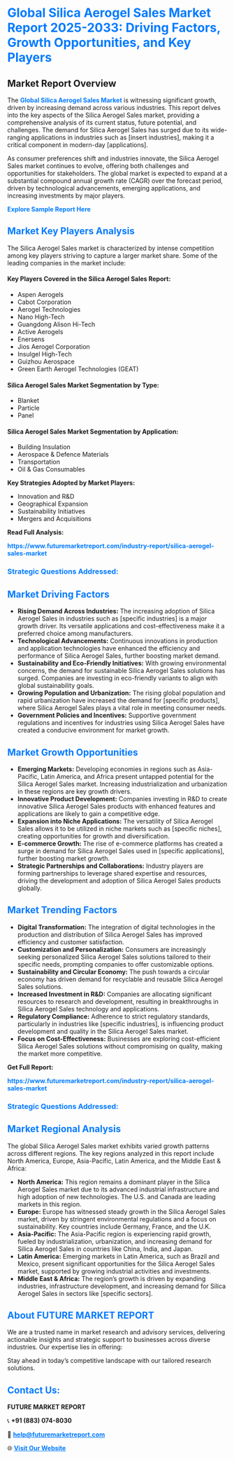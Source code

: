 <h1 style="color: #007BFF;">Global Silica Aerogel Sales Market Report 2025-2033: Driving Factors, Growth Opportunities, and Key Players</h1>

<section id="overview">
<h2>Market Report Overview</h2>
<p>The <a href="https://www.futuremarketreport.com/industry-report/silica-aerogel-sales-market" style="color: #007BFF; text-decoration: none;"><strong>Global Silica Aerogel Sales Market</strong></a> is witnessing significant growth, driven by increasing demand across various industries. This report delves into the key aspects of the Silica Aerogel Sales market, providing a comprehensive analysis of its current status, future potential, and challenges. The demand for Silica Aerogel Sales has surged due to its wide-ranging applications in industries such as [insert industries], making it a critical component in modern-day [applications].</p>
<p>As consumer preferences shift and industries innovate, the Silica Aerogel Sales market continues to evolve, offering both challenges and opportunities for stakeholders. The global market is expected to expand at a substantial compound annual growth rate (CAGR) over the forecast period, driven by technological advancements, emerging applications, and increasing investments by major players.</p>
</section>

<section id="overview">
<p><a href="https://www.futuremarketreport.com/request-sample/reportId=109534" style="color: #007BFF; text-decoration: none;"><strong>Explore Sample Report Here</strong></a></p>
</section>

<section id="key-players">
<h2 style="color: #007BFF;">Market Key Players Analysis</h2>
<p>The Silica Aerogel Sales market is characterized by intense competition among key players striving to capture a larger market share. Some of the leading companies in the market include:</p>
<h4>Key Players Covered in the Silica Aerogel Sales Report:</h4>
<ul><li>Aspen Aerogels</li><li>Cabot Corporation</li><li>Aerogel Technologies</li><li>Nano High-Tech</li><li>Guangdong Alison Hi-Tech</li><li>Active Aerogels</li><li>Enersens</li><li>Jios Aerogel Corporation</li><li>Insulgel High-Tech</li><li>Guizhou Aerospace</li><li>Green Earth Aerogel Technologies (GEAT)</li></ul>
<h4>Silica Aerogel Sales Market Segmentation by Type:</h4>
<ul><li>Blanket</li><li>Particle</li><li>Panel</li></ul>

<h4>Silica Aerogel Sales Market Segmentation by Application:</h4>
<ul><li>Building Insulation</li><li>Aerospace &amp; Defence Materials</li><li>Transportation</li><li>Oil &amp; Gas Consumables</li></ul>
<p><strong>Key Strategies Adopted by Market Players:</strong></p>
<ul>
<li>Innovation and R&D</li>
<li>Geographical Expansion</li>
<li>Sustainability Initiatives</li>
<li>Mergers and Acquisitions</li>
</ul>
</section>

<section>
<p><strong>Read Full Analysis: </strong></p><a href="https://www.futuremarketreport.com/industry-report/silica-aerogel-sales-market" style="color: #007BFF; text-decoration: none;"><strong>https://www.futuremarketreport.com/industry-report/silica-aerogel-sales-market</strong></a>
<h3 style="color: #007BFF;">Strategic Questions Addressed:</h3>
</section>

<section id="driving-factors">
<h2 style="color: #007BFF;">Market Driving Factors</h2>
<ul>
<li><strong>Rising Demand Across Industries:</strong> The increasing adoption of Silica Aerogel Sales in industries such as [specific industries] is a major growth driver. Its versatile applications and cost-effectiveness make it a preferred choice among manufacturers.</li>
<li><strong>Technological Advancements:</strong> Continuous innovations in production and application technologies have enhanced the efficiency and performance of Silica Aerogel Sales, further boosting market demand.</li>
<li><strong>Sustainability and Eco-Friendly Initiatives:</strong> With growing environmental concerns, the demand for sustainable Silica Aerogel Sales solutions has surged. Companies are investing in eco-friendly variants to align with global sustainability goals.</li>
<li><strong>Growing Population and Urbanization:</strong> The rising global population and rapid urbanization have increased the demand for [specific products], where Silica Aerogel Sales plays a vital role in meeting consumer needs.</li>
<li><strong>Government Policies and Incentives:</strong> Supportive government regulations and incentives for industries using Silica Aerogel Sales have created a conducive environment for market growth.</li>
</ul>
</section>

<section id="growth-opportunities">
<h2 style="color: #007BFF;">Market Growth Opportunities</h2>
<ul>
<li><strong>Emerging Markets:</strong> Developing economies in regions such as Asia-Pacific, Latin America, and Africa present untapped potential for the Silica Aerogel Sales market. Increasing industrialization and urbanization in these regions are key growth drivers.</li>
<li><strong>Innovative Product Development:</strong> Companies investing in R&D to create innovative Silica Aerogel Sales products with enhanced features and applications are likely to gain a competitive edge.</li>
<li><strong>Expansion into Niche Applications:</strong> The versatility of Silica Aerogel Sales allows it to be utilized in niche markets such as [specific niches], creating opportunities for growth and diversification.</li>
<li><strong>E-commerce Growth:</strong> The rise of e-commerce platforms has created a surge in demand for Silica Aerogel Sales used in [specific applications], further boosting market growth.</li>
<li><strong>Strategic Partnerships and Collaborations:</strong> Industry players are forming partnerships to leverage shared expertise and resources, driving the development and adoption of Silica Aerogel Sales products globally.</li>
</ul>
</section>

<section id="trending-factors">
<h2 style="color: #007BFF;">Market Trending Factors</h2>
<ul>
<li><strong>Digital Transformation:</strong> The integration of digital technologies in the production and distribution of Silica Aerogel Sales has improved efficiency and customer satisfaction.</li>
<li><strong>Customization and Personalization:</strong> Consumers are increasingly seeking personalized Silica Aerogel Sales solutions tailored to their specific needs, prompting companies to offer customizable options.</li>
<li><strong>Sustainability and Circular Economy:</strong> The push towards a circular economy has driven demand for recyclable and reusable Silica Aerogel Sales solutions.</li>
<li><strong>Increased Investment in R&D:</strong> Companies are allocating significant resources to research and development, resulting in breakthroughs in Silica Aerogel Sales technology and applications.</li>
<li><strong>Regulatory Compliance:</strong> Adherence to strict regulatory standards, particularly in industries like [specific industries], is influencing product development and quality in the Silica Aerogel Sales market.</li>
<li><strong>Focus on Cost-Effectiveness:</strong> Businesses are exploring cost-efficient Silica Aerogel Sales solutions without compromising on quality, making the market more competitive.</li>
</ul>
</section>

<section>
<p><strong>Get Full Report: </strong></p><a href="https://www.futuremarketreport.com/industry-report/silica-aerogel-sales-market" style="color: #007BFF; text-decoration: none;"><strong>https://www.futuremarketreport.com/industry-report/silica-aerogel-sales-market</strong></a>
<h3 style="color: #007BFF;">Strategic Questions Addressed:</h3>
</section>


<section id="regional-analysis">
<h2 style="color: #007BFF;">Market Regional Analysis</h2>
<p>The global Silica Aerogel Sales market exhibits varied growth patterns across different regions. The key regions analyzed in this report include North America, Europe, Asia-Pacific, Latin America, and the Middle East & Africa:</p>
<ul>
<li><strong>North America:</strong> This region remains a dominant player in the Silica Aerogel Sales market due to its advanced industrial infrastructure and high adoption of new technologies. The U.S. and Canada are leading markets in this region.</li>
<li><strong>Europe:</strong> Europe has witnessed steady growth in the Silica Aerogel Sales market, driven by stringent environmental regulations and a focus on sustainability. Key countries include Germany, France, and the U.K.</li>
<li><strong>Asia-Pacific:</strong> The Asia-Pacific region is experiencing rapid growth, fueled by industrialization, urbanization, and increasing demand for Silica Aerogel Sales in countries like China, India, and Japan.</li>
<li><strong>Latin America:</strong> Emerging markets in Latin America, such as Brazil and Mexico, present significant opportunities for the Silica Aerogel Sales market, supported by growing industrial activities and investments.</li>
<li><strong>Middle East & Africa:</strong> The region’s growth is driven by expanding industries, infrastructure development, and increasing demand for Silica Aerogel Sales in sectors like [specific sectors].</li>
</ul>
</section>

<footer>
<h2 style="color: #007BFF;">About FUTURE MARKET REPORT</h2>
<p>We are a trusted name in market research and advisory services, delivering actionable insights and strategic support to businesses across diverse industries. Our expertise lies in offering:</p>

<p>Stay ahead in today’s competitive landscape with our tailored research solutions.</p>

<h2 style="color: #007BFF;">Contact Us:</h2>
<p><strong>FUTURE MARKET REPORT</strong></p>
<p>📞 <strong>+91 (883) 074-8030</strong></p>
<p>📧 <strong><a href="mailto:help@futuremarketreport.com" style="color: #007BFF;">help@futuremarketreport.com</a></strong></p>
<p>🌐 <strong><a href="https://www.futuremarketreport.com/" style="color: #007BFF;">Visit Our Website</a></strong></p>
</footer>
